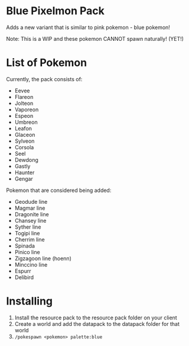 # Blue Pixelmon Pack
Adds a new variant that is similar to pink pokemon - blue pokemon!

Note: This is a WIP and these pokemon CANNOT spawn naturally! (YET!)

# List of Pokemon
Currently, the pack consists of:
- Eevee
- Flareon
- Jolteon
- Vaporeon
- Espeon
- Umbreon
- Leafon
- Glaceon
- Sylveon
- Corsola
- Seel
- Dewdong
- Gastly
- Haunter
- Gengar

Pokemon that are considered being added:
- Geodude line
- Magmar line
- Dragonite line
- Chansey line
- Syther line
- Togipi line
- Cherrim line
- Spinada
- Pinico line
- Zigzagoon line (hoenn)
- Minccino line
- Espurr
- Delibird

# Installing
1. Install the resource pack to the resource pack folder on your client
2. Create a world and add the datapack to the datapack folder for that world
3. `/pokespawn <pokemon> palette:blue`
